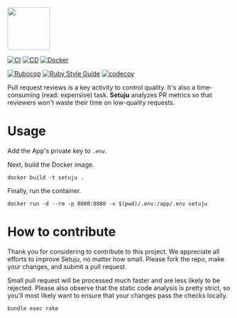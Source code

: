 <img src="https://avatars2.githubusercontent.com/in/220165" width="96px" height="96px"/>

[![CI](https://github.com/jesperolsson-se/setuju/actions/workflows/pull_request.yml/badge.svg)](https://github.com/jesperolsson-se/setuju/actions/workflows/pull_request.yml)
[![CD](https://github.com/jesperolsson-se/setuju/actions/workflows/main.yml/badge.svg)](https://github.com/jesperolsson-se/setuju/actions/workflows/main.yml)
[![Docker](https://img.shields.io/docker/v/jesperolssonse/setuju/latest)](https://hub.docker.com/repository/docker/jesperolssonse/setuju)

[![Rubocop](https://img.shields.io/badge/code_style-rubocop-brightgreen.svg)](https://github.com/rubocop/rubocop)
[![Ruby Style Guide](https://img.shields.io/badge/code_style-community-brightgreen.svg)](https://rubystyle.guide)
[![codecov](https://codecov.io/gh/jesperolsson-se/setuju/branch/main/graph/badge.svg)](https://codecov.io/gh/jesperolsson-se/setuju)

Pull request reviews is a key activity to control quality. It's also a
time-consuming (read: expensive) task. **Setuju** analyzes PR metrics so that
reviewers won't waste their time on low-quality requests.

# Usage

Add the App's private key to `.env`.

Next, build the Docker image.

```
docker build -t setuju .
```

Finally, run the container.

```
docker run -d --rm -p 8080:8080 -v $(pwd)/.env:/app/.env setuju
```

# How to contribute

Thank you for considering to contribute to this project. We appreciate all
efforts to improve Setuju, no matter how small. Please fork the repo, make your
changes, and submit a pull request.

Small pull request will be processed much faster and are less likely to be
rejected. Please also observe that the static code analysis is pretty strict,
so you'll most likely want to ensure that your changes pass the checks locally.

```bash
bundle exec rake
```
